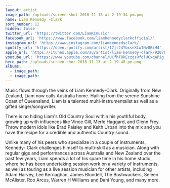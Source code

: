 ```yaml
---
layout: artist
image_path: /uploads/screen-shot-2018-11-13-at-2-19-34-pm.png
name: Liam Kennedy -Clark
sort_number: 12
hidden: false
twitter_url: 'https://twitter.com/LiamKCmusic'
facebook_url: 'https://www.facebook.com/liamkennedyclarkofficial/'
instagram_url: 'https://www.instagram.com/liamkennedyclark/'
spotify_url: 'https://open.spotify.com/artist/17jr24YbxseXLwINv8BiH4'
apple_url: 'https://itunes.apple.com/au/artist/liam-kennedy-clark/920708357'
youtube_url: 'https://www.youtube.com/channel/UCfhT8kEczgsRfolUCxqAPig'
hero_path: /uploads/screen-shot-2018-11-13-at-2-19-48-pm.png
albums:
  - image_path:
  - image_path:
---
```


Music flows through the veins of Liam Kennedy-Clark. Originally from New Zealand, Liam now calls Australia home. Hailing from the serene Sunshine Coast of Queensland, Liam is a talented multi-instrumentalist as well as a gifted singer/songwriter.

There is no hiding Liam's Old Country Soul within his youthful body, growing up with influences like Vince Gill, Merle Haggard, and Glenn Frey. Throw modern idols like Brad Paisley and Keith Urban into the mix and you have the recipe for a credible and authentic Country sound.

Unlike many of his peers who specialize in a couple of instruments, Kennedy- Clark challenges himself to multi-skill as a musician. Along with regular gigs and performances across Australia and New Zealand over the past few years, Liam spends a lot of his spare time in his home studio, where he has been undertaking session work on a variety of instruments, as well as touring as a live session musician for other artists, including Adam Harvey, Lee Kernaghan, James Blundell, The Bushwackers, Seleen McAlister, Roo Arcus, Warren H Williams and Dani Young, and many more.